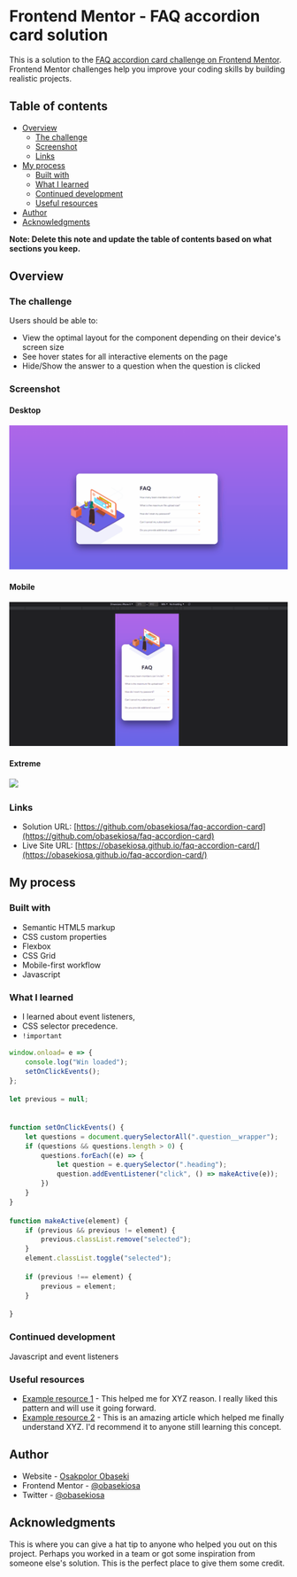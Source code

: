 # Frontend Mentor - FAQ accordion card solution

This is a solution to the [FAQ accordion card challenge on Frontend Mentor](https://www.frontendmentor.io/challenges/faq-accordion-card-XlyjD0Oam). Frontend Mentor challenges help you improve your coding skills by building realistic projects. 

## Table of contents

- [Overview](#overview)
  - [The challenge](#the-challenge)
  - [Screenshot](#screenshot)
  - [Links](#links)
- [My process](#my-process)
  - [Built with](#built-with)
  - [What I learned](#what-i-learned)
  - [Continued development](#continued-development)
  - [Useful resources](#useful-resources)
- [Author](#author)
- [Acknowledgments](#acknowledgments)

**Note: Delete this note and update the table of contents based on what sections you keep.**

## Overview

### The challenge

Users should be able to:

- View the optimal layout for the component depending on their device's screen size
- See hover states for all interactive elements on the page
- Hide/Show the answer to a question when the question is clicked

### Screenshot

#### Desktop
![](./results/desktop-view.gif)

#### Mobile
![](./results/mobile-view.gif)

#### Extreme
![](./results/extreme-view.gif)

### Links

- Solution URL: [https://github.com/obasekiosa/faq-accordion-card](https://github.com/obasekiosa/faq-accordion-card)
- Live Site URL: [https://obasekiosa.github.io/faq-accordion-card/](https://obasekiosa.github.io/faq-accordion-card/)

## My process

### Built with

- Semantic HTML5 markup
- CSS custom properties
- Flexbox
- CSS Grid
- Mobile-first workflow
- Javascript


### What I learned

- I learned about event listeners,
- CSS selector precedence.
- `!important`

```js
window.onload= e => {
    console.log("Win loaded");
    setOnClickEvents();
};

let previous = null;


function setOnClickEvents() {
    let questions = document.querySelectorAll(".question__wrapper");
    if (questions && questions.length > 0) {
        questions.forEach((e) => {
            let question = e.querySelector(".heading");
            question.addEventListener("click", () => makeActive(e));
        })
    }
}

function makeActive(element) {
    if (previous && previous != element) {
        previous.classList.remove("selected");
    }
    element.classList.toggle("selected");

    if (previous !== element) {
        previous = element;
    }
    
}
```

### Continued development

Javascript and event listeners

### Useful resources

- [Example resource 1](https://www.example.com) - This helped me for XYZ reason. I really liked this pattern and will use it going forward.
- [Example resource 2](https://www.example.com) - This is an amazing article which helped me finally understand XYZ. I'd recommend it to anyone still learning this concept.

## Author

- Website - [Osakpolor Obaseki](https://obasekiosa.github.io/me)
- Frontend Mentor - [@obasekiosa](https://www.frontendmentor.io/profile/obasekiosa)
- Twitter - [@obasekiosa](https://www.twitter.com/obasekiosa)



## Acknowledgments

This is where you can give a hat tip to anyone who helped you out on this project. Perhaps you worked in a team or got some inspiration from someone else's solution. This is the perfect place to give them some credit.
